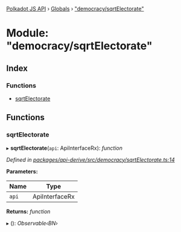 [Polkadot JS API](../README.md) › [Globals](../globals.md) › ["democracy/sqrtElectorate"](_democracy_sqrtelectorate_.md)

# Module: "democracy/sqrtElectorate"

## Index

### Functions

* [sqrtElectorate](_democracy_sqrtelectorate_.md#sqrtelectorate)

## Functions

###  sqrtElectorate

▸ **sqrtElectorate**(`api`: ApiInterfaceRx): *function*

*Defined in [packages/api-derive/src/democracy/sqrtElectorate.ts:14](https://github.com/polkadot-js/api/blob/00fed90da2/packages/api-derive/src/democracy/sqrtElectorate.ts#L14)*

**Parameters:**

Name | Type |
------ | ------ |
`api` | ApiInterfaceRx |

**Returns:** *function*

▸ (): *Observable‹BN›*
